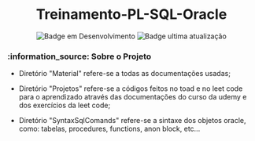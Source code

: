 <h1 align = center> Treinamento-PL-SQL-Oracle </h1>
       
<div align="center">
  
![Badge em Desenvolvimento](http://img.shields.io/static/v1?label=STATUS&message=EM%20DESENVOLVIMENTO&color=BLUE&style=for-the-badge)
![Badge ultima atualização](https://img.shields.io/github/last-commit/JeanCampos1604/Treinamento-PL-SQL-Oracle?color=blue&label=%C3%9Altimo%20Update&style=for-the-badge)
</div>

<h3> 
    :information_source:  Sobre o Projeto
</h3>

- Diretório "Material" refere-se a todas as documentações usadas;

- Diretório "Projetos" refere-se a códigos feitos no toad e no leet code para o aprendizado através das documentações do curso da udemy 
e dos exercícios da leet code;

- Diretório "SyntaxSqlComands" refere-se a sintaxe dos objetos oracle, como: tabelas, procedures, functions, anon block, etc... 

